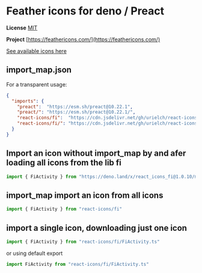 # Feather icons for deno / Preact

**License** [MIT](https://github.com/feathericons/feather/blob/master/LICENSE)

**Project** [https://feathericons.com/](https://feathericons.com/)

[See available icons here](https://react-icons.deno.dev/fi)

## import_map.json

For a transparent usage:

```json
{
  "imports": {
    "preact":  "https://esm.sh/preact@10.22.1",
    "preact/": "https://esm.sh/preact@10.22.1/",
    "react-icons/fi":  "https://cdn.jsdelivr.net/gh/urielch/react-icons-fi@1.0.10/mod.ts",
    "react-icons/fi/": "https://cdn.jsdelivr.net/gh/urielch/react-icons-fi@1.0.10/ico/",
  }
}
```

## Import an icon without import_map by and afer loading all icons from the lib fi

```ts
import { FiActivity } from "https://deno.land/x/react_icons_fi@1.0.10/mod.ts"
```

## import_map import an icon from all icons

```ts
import { FiActivity } from "react-icons/fi"
```

## import a single icon, downloading just one icon

```ts
import { FiActivity } from "react-icons/fi/FiActivity.ts"
```

or using default export

```ts
import FiActivity from "react-icons/fi/FiActivity.ts"
```


